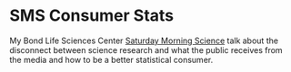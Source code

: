 # SMS Consumer Stats

My Bond Life Sciences Center [Saturday Morning Science](https://bondlsc.missouri.edu/saturday-morning-science/) talk about the disconnect between science research and what the public receives from the media and how to be a better statistical consumer.

